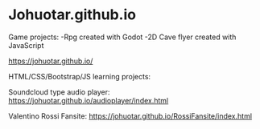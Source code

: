 # Johuotar.github.io

Game projects:
-Rpg created with Godot
-2D Cave flyer created with JavaScript

https://johuotar.github.io/


HTML/CSS/Bootstrap/JS learning projects:

Soundcloud type audio player:
https://johuotar.github.io/audioplayer/index.html

Valentino Rossi Fansite:
https://johuotar.github.io/RossiFansite/index.html
